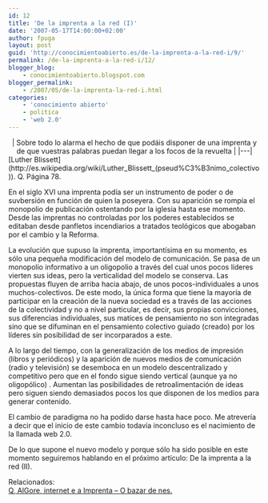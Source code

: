 ```yaml
---
id: 12
title: 'De la imprenta a la red (I)'
date: '2007-05-17T14:00:00+02:00'
author: fpuga
layout: post
guid: 'http://conocimientoabierto.es/de-la-imprenta-a-la-red-i/9/'
permalink: /de-la-imprenta-a-la-red-i/12/
blogger_blog:
    - conocimientoabierto.blogspot.com
blogger_permalink:
    - /2007/05/de-la-imprenta-la-red-i.html
categories:
    - 'conocimiento abierto'
    - politica
    - 'web 2.0'
---
```


<div style="text-align: center">| Sobre todo lo alarma el hecho de que podáis disponer de una imprenta y de que vuestras palabras puedan llegar a los focos de la revuelta |
|---|

</div>[Luther Blissett](http://es.wikipedia.org/wiki/Luther_Blissett_(pseud%C3%B3nimo_colectivo)). Q. Página 78.

En el siglo XVI una imprenta podía ser un instrumento de poder o de suvbersión en función de quien la poseyera. Con su aparición se rompía el monopolio de publicación ostentando por la iglesia hasta ese momento. Desde las imprentas no controladas por los poderes establecidos se editaban desde panfletos incendiarios a tratados teológicos que abogaban por el cambio y la Reforma.

La evolución que supuso la imprenta, importantísima en su momento, es sólo una pequeña modificación del modelo de comunicación. Se pasa de un monopolio informativo a un oligopolio a través del cual unos pocos líderes vierten sus ideas, pero la verticalidad del modelo se conserva. Las propuestas fluyen de arriba hacia abajo, de unos pocos-individuales a unos muchos-colectivos. De este modo, la única forma que tiene la mayoría de participar en la creación de la nueva sociedad es a través de las acciones de la colectividad y no a nivel particular, es decir, sus propias convicciones, sus diferencias individuales, sus matices de pensamiento no son integradas sino que se difuminan en el pensamiento colectivo guiado (creado) por los líderes sin posibilidad de ser incorparados a este.

A lo largo del tiempo, con la generalización de los medios de impresión (libros y periódicos) y la aparición de nuevos medios de comunicación (radio y televisión) se desemboca en un modelo descentralizado y competitivo pero que en el fondo sigue siendo vertical (aunque ya no oligopólico) . Aumentan las posibilidades de retroalimentación de ideas pero siguen siendo demasiados pocos los que disponen de los medios para generar contenido.

El cambio de paradigma no ha podido darse hasta hace poco. Me atrevería a decir que el inicio de este cambio todavía inconcluso es el nacimiento de la llamada web 2.0.

De lo que supone el nuevo modelo y porque sólo ha sido posible en este momento seguiremos hablando en el próximo artículo: De la imprenta a la red (II).

Relacionados:  
[Q, AlGore, internet e a Imprenta – O bazar de nes.](http://obazardenes.blogaliza.org/q-algore-internet-e-a-imprenta/trackback/)